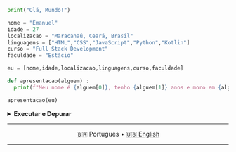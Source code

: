 ```python
print("Olá, Mundo!")

nome = "Emanuel"
idade = 27
localizacao = "Maracanaú, Ceará, Brasil"
linguagens = ["HTML","CSS","JavaScript","Python","Kotlin"]
curso = "Full Stack Development"
faculdade = "Estácio"

eu = [nome,idade,localizacao,linguagens,curso,faculdade]

def apresentacao(alguem) :
  print(f"Meu nome é {alguem[0]}, tenho {alguem[1]} anos e moro em {alguem[2]}.\nTenho interesse em algumas linguagens, que atualmente estou tentanto aprender, como {alguem[3][0]}, {alguem[3][1]}, {alguem[3][2]}, pois eu realmente gosto de desenvolvimento front-end, {alguem[3][3]} também, já que considero uma linguagem clara e que estou aprendendo atualmente na faculdade, e, por último, {alguem[3][4]}. Ainda não me aventurei em {alguem[3][4]}, mas acho interesante aprender uma linguagem para desenvolvimento mobile para um sistema operacional dedicado para dispositivos móveis, como o Android, que é utilizado em vários dispositivos em todo o mundo.\nComeeci a estudar {alguem[4]} na {alguem[5]} no semestre de 2022.4 e estou buscando experiências significativas como desenvolvedor.\nAqui, compartilharei meus estudos e projetos em andamento. Sinta-se à vontade para explorar meu GitHub!")

apresentacao(eu)
```
<details align="justify"><summary><strong>Executar e Depurar</strong></summary>
<br>
Olá, Mundo!<br>
Meu nome é Emanuel, tenho 27 anos e moro em Maracanaú, Ceará, Brasil.<br>
Tenho interesse em algumas linguagens, que atualmente estou tentanto aprender, como HTML, CSS, JavaScript, pois eu realmente gosto de desenvolvimento front-end, Python também, já que considero uma linguagem clara e que estou aprendendo atualmente na faculdade, e, por último, Kotlin. Ainda não me aventurei em Kotlin, mas acho interesante aprender uma linguagem para desenvolvimento mobile para um sistema operacional dedicado para dispositivos móveis, como o Android, que é utilizado em vários dispositivos em todo o mundo.<br>
Comeeci a estudar Full Stack Development na Estácio no semestre de 2022.4 e estou buscando experiências significativas como desenvolvedor.<br>
Aqui, compartilharei meus estudos e projetos em andamento. Sinta-se à vontade para explorar meu GitHub!
</details>

<hr>
<div align="center">

🇧🇷 Português • [🇺🇸 English](./README-en_US.md)

</div>
<hr>
